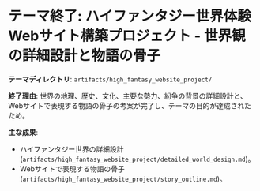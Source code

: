 # テーマ終了: ハイファンタジー世界体験Webサイト構築プロジェクト - 世界観の詳細設計と物語の骨子

**テーマディレクトリ**: `artifacts/high_fantasy_website_project/`

**終了理由**: 世界の地理、歴史、文化、主要な勢力、紛争の背景の詳細設計と、Webサイトで表現する物語の骨子の考案が完了し、テーマの目的が達成されたため。

**主な成果**: 
*   ハイファンタジー世界の詳細設計 (`artifacts/high_fantasy_website_project/detailed_world_design.md`)。
*   Webサイトで表現する物語の骨子 (`artifacts/high_fantasy_website_project/story_outline.md`)。
